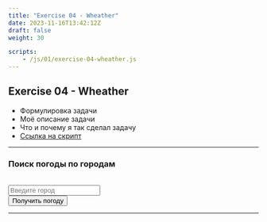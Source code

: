 ```yaml
---
title: "Exercise 04 - Wheather"
date: 2023-11-16T13:42:12Z
draft: false
weight: 30

scripts:
    - /js/01/exercise-04-wheather.js
---
```



## Exercise 04 - Wheather

* Формулировка задачи
* Моё описание задачи
* Что и почему я так сделал задачу
* [Ссылка на скрипт](/js/01/exercise-04-wheather.js)

---
<h3>Поиск погоды по городам</h3>
<br>
<input type="text" id="city-input" placeholder="Введите город">
<br>
<button class="button button-success" onclick="loadWeather()">Получить погоду</button>
<br>
<div id="weather" class="panel panel-notice" style="display: none"></div>

---
